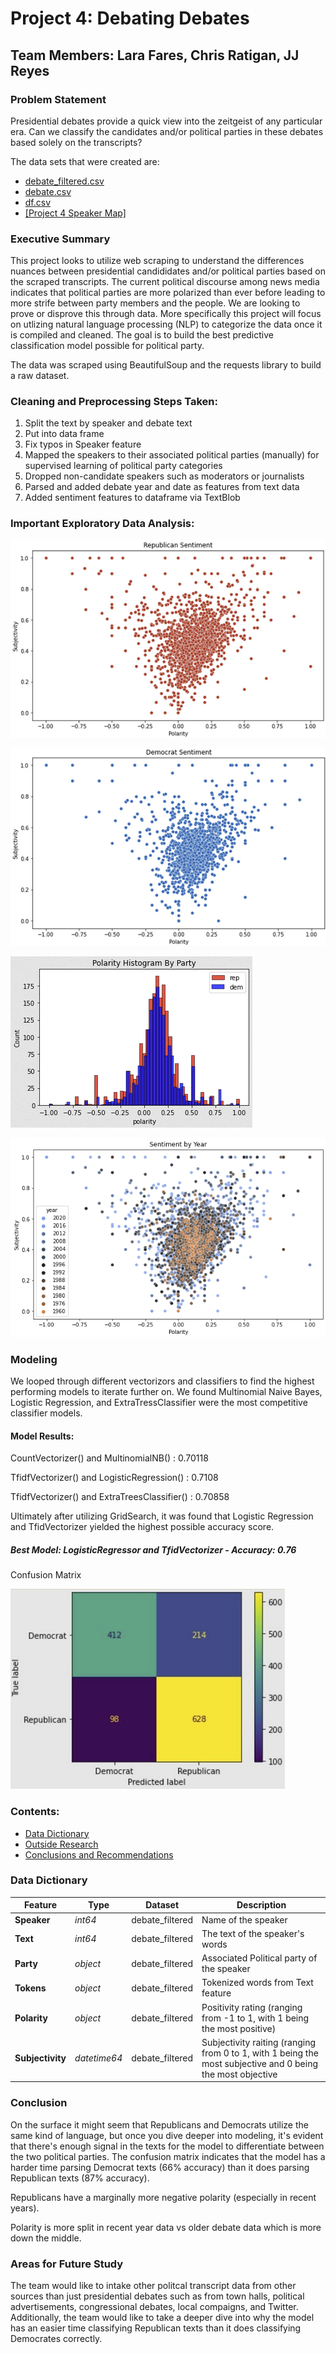 # Project 4: Debating Debates
## Team Members: Lara Fares, Chris Ratigan, JJ Reyes

### Problem Statement
Presidential debates provide a quick view into the zeitgeist of any particular era. Can we classify the candidates and/or political parties in these debates based solely on the transcripts?

The data sets that were created are:
- [debate_filtered.csv](./data/debate_filtered.csv)
- [debate.csv](./data/debate.csv)
- [df.csv](./data/df)
- <a href="./data/Project 4 speaker map - cleaned_debate.csv">[Project 4 Speaker Map]</a>

### Executive Summary
This project looks to utilize web scraping to understand the differences nuances between presidential candididates and/or political parties based on the scraped transcripts. The current political discourse among news media indicates that political parties are more polarized than ever before leading to more strife between party members and the people. We are looking to prove or disprove this through data. More specifically this project will focus on utlizing natural language processing (NLP) to categorize the data once it is compiled and cleaned. The goal is to build the best predictive classification model possible for political party.

The data was scraped using BeautifulSoup and the requests library to build a raw dataset. 

### Cleaning and Preprocessing Steps Taken:
1. Split the text by speaker and debate text
2. Put into data frame
3. Fix typos in Speaker feature
4. Mapped the speakers to their associated political parties (manually) for supervised learning of political party categories
5. Dropped non-candidate speakers such as moderators or journalists
6. Parsed and added debate year and date as features from text data
7. Added sentiment features to dataframe via TextBlob

### Important Exploratory Data Analysis:

![Image](./Visuals/1.png)

![Image](./Visuals/2.png)

![Image](./Visuals/4.png)

![Image](./Visuals/9.png)

### Modeling 
We looped through different vectorizors and classifiers to find the highest performing models to iterate further on. We found Multinomial Naive Bayes, Logistic Regression, and ExtraTressClassifier were the most competitive classifier models.  

#### Model Results:

CountVectorizer() and MultinomialNB() : 0.70118

TfidfVectorizer() and LogisticRegression() : 0.7108

TfidfVectorizer() and ExtraTreesClassifier() : 0.70858

Ultimately after utilizing GridSearch, it was found that Logistic Regression and TfidVectorizer yielded the highest possible accuracy score.

##### Best Model: LogisticRegressor and TfidVectorizer - Accuracy: 0.76

Confusion Matrix

![Image](./Visuals/8.png)


### Contents:

- [Data Dictionary](#Data-Dictionary)
- [Outside Research](#Outside-Research)
- [Conclusions and Recommendations](#Conclusions-and-Recommendations)



### Data Dictionary
|Feature|Type|Dataset|Description|
|---|---|---|---|
|**Speaker**|*int64*|debate_filtered|Name of the speaker|
|**Text**|*int64*|debate_filtered|The text of the speaker's words|
|**Party**|*object*|debate_filtered|Associated Political party of the speaker|
|**Tokens**|*object*|debate_filtered|Tokenized words from Text feature|
|**Polarity**|*object*|debate_filtered|Positivity rating (ranging from -1 to 1, with 1 being the most positive)|
|**Subjectivity**|*datetime64*|debate_filtered|Subjectivity raiting (ranging from 0 to 1, with 1 being the most subjective and 0 being the most objective|




### Conclusion
On the surface it might seem that Republicans and Democrats utilize the same kind of language, but once you dive deeper into modeling, it's evident that there's enough signal in the texts for the model to differentiate between the two political parties. The confusion matrix indicates that the model has a harder time parsing Democrat texts (66% accuracy) than it does parsing Republican texts (87% accuracy). 

Republicans have a marginally more negative polarity (especially in recent years).

Polarity is more split in recent year data vs older debate data which is more down the middle.


### Areas for Future Study
The team would like to intake other politcal transcript data from other sources than just presidential debates such as from town halls, political advertisements, congressional debates, local compaigns, and Twitter. Additionally, the team would like to take a deeper dive into why the model has an easier time classifying Republican texts than it does classifying Democrates correctly.
